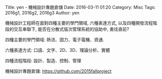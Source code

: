 Title: yen - 機械設計專題倉儲
Date: 2016-03-11 01:20
Category: Misc
Tags: 2016g1, 2016g2, 2016g3
Author: yen

機械設計工程師在面對四種主要的學門領域, 六種表達方式, 以及四種開發流程階段的交互串聯下, 能否在分散式版次管理系統的協助中, 勇往直前?

<!-- PELICAN_END_SUMMARY -->

四種主要的學門領域: 熱流、固力、電子電機、資通.

六種表達方式: 口語、文字、2D、3D、理論分析、實體

四種流程階段: 設計、製造、控制、管理

機械設計專題倉儲: <a href="https://github.com/2015fallproject">https://github.com/2015fallproject</a>